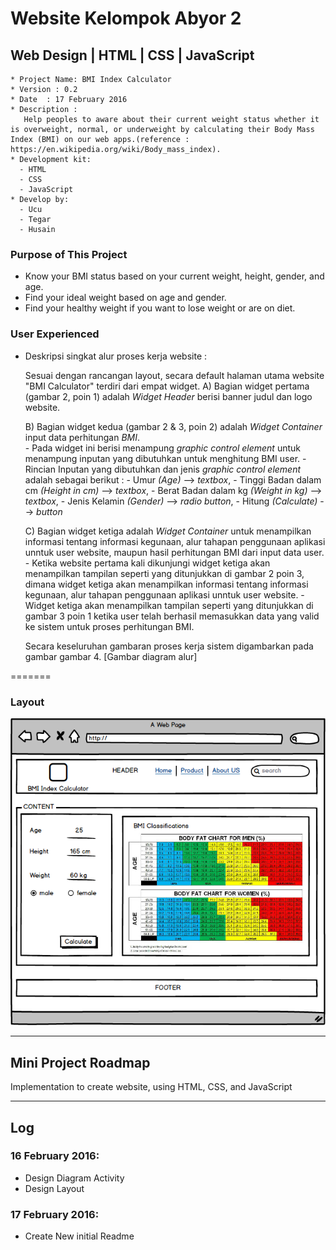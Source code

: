# Website Kelompok Abyor 2

## Web Design | HTML | CSS | JavaScript

```
* Project Name: BMI Index Calculator
* Version : 0.2
* Date	: 17 February 2016
* Description :
   Help peoples to aware about their current weight status whether it is overweight, normal, or underweight by calculating their Body Mass Index (BMI) on our web apps.(reference : https://en.wikipedia.org/wiki/Body_mass_index).
* Development kit:
  - HTML
  - CSS
  - JavaScript
* Develop by:
  - Ucu
  - Tegar
  - Husain
```

### Purpose of This Project

* Know your BMI status based on your current weight, height, gender, and age.
* Find your ideal weight based on age and gender.
* Find your healthy weight if you want to lose weight or are on diet.

### User Experienced  

* Deskripsi singkat alur proses kerja website :  

  	Sesuai dengan rancangan layout, secara default halaman utama website "BMI Calculator" terdiri dari empat widget.
  	A)	Bagian widget  pertama (gambar 2, poin 1) adalah *Widget Header* berisi banner judul dan logo website.  

  	B)	Bagian widget kedua (gambar 2 & 3, poin 2) adalah *Widget Container* input data perhitungan *BMI*.   
         - Pada widget ini berisi menampung *graphic control element* untuk menampung inputan yang dibutuhkan untuk menghitung BMI user.
         - Rincian Inputan yang dibutuhkan dan jenis *graphic control element* adalah sebagai berikut :
            - Umur *(Age)* --> *textbox*,
            - Tinggi Badan dalam cm *(Height in cm)* --> *textbox*,
            - Berat Badan dalam kg *(Weight in kg)* --> *textbox*,
            - Jenis Kelamin *(Gender)* --> *radio button*,
            - Hitung *(Calculate)* --> *button*  

    C)	Bagian widget ketiga adalah *Widget Container* untuk menampilkan informasi tentang informasi kegunaan, alur tahapan penggunaan aplikasi unntuk user website, maupun hasil perhitungan BMI dari input data user.  
        - Ketika website pertama kali dikunjungi widget ketiga akan menampilkan tampilan seperti yang ditunjukkan di gambar 2 poin 3, dimana  widget ketiga akan menampilkan informasi tentang informasi kegunaan, alur tahapan penggunaan aplikasi unntuk user website.
        - Widget ketiga akan menampilkan tampilan seperti yang ditunjukkan di gambar 3 poin 1 ketika user telah berhasil memasukkan data yang valid ke sistem untuk proses perhitungan BMI.  

    Secara keseluruhan gambaran proses kerja sistem digambarkan pada gambar gambar 4.
        [Gambar diagram alur]


=======
### Layout
![Alt text](https://github.com/agnium-academy/abyor-2-web/blob/master/Layout.png "Layout")



*  *  *  *  *  *  *  *  *  *  *  *  *  *  *  *  *  *  *  *

## Mini Project Roadmap

Implementation to create website, using HTML, CSS, and JavaScript

*  *  *  *  *  *  *  *  *  *  *  *  *  *  *  *  *  *  *  *

## Log

### 16 February 2016:

- Design Diagram Activity
- Design Layout

### 17 February 2016:
- Create New initial Readme
